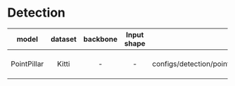 # Detection
|   model              |  dataset |   backbone     |   Input shape      |   config  |  ckpt download     |  demo download       |
| :----------:          | :-------:|  :--------:    |  :------------:    | :------: |        :--------:        | :--------:           |
| PointPillar | Kitti | - | - | configs/detection/pointpillars/pointpillars_kitti_car.py | wget -c ftp://openexplorer@vrftp.horizon.ai/horizon_torch_samples/3.0.32/py310/modelzoo/qat_origin_modelzoo/pointpillars_kitti_car/* --ftp-password='c5R,2!pG' | wget -c ftp://openexplorer@vrftp.horizon.ai/horizon_torch_samples/3.0.32/py310/demo/pointpillars_kitti_car/* --ftp-password='c5R,2!pG' |
